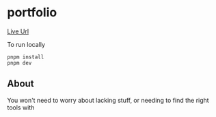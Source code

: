# portfolio

[Live Url](https://sboonny.vercel.app/)

To run locally

```console
pnpm install
pnpm dev
```

## About

You won't need to worry about lacking stuff, or needing to find the right tools with